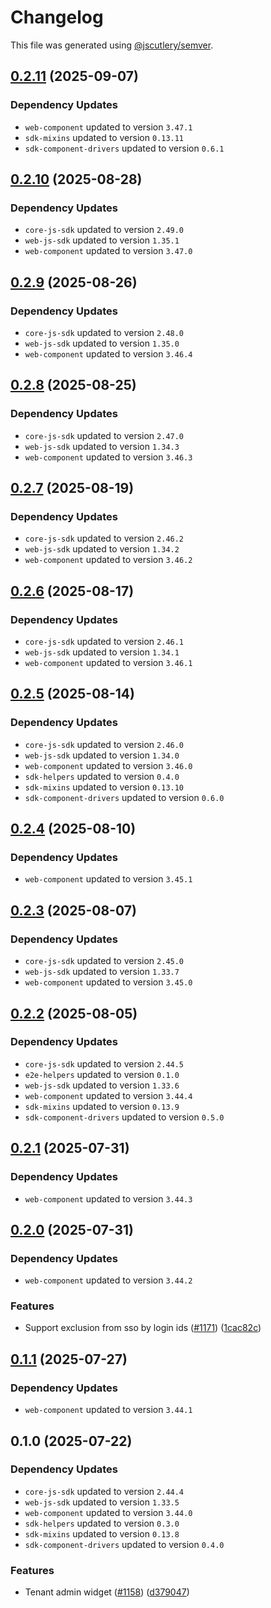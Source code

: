# Changelog

This file was generated using [@jscutlery/semver](https://github.com/jscutlery/semver).

## [0.2.11](https://github.com/descope/descope-js/compare/tenant-profile-widget-0.2.10...tenant-profile-widget-0.2.11) (2025-09-07)

### Dependency Updates

* `web-component` updated to version `3.47.1`
* `sdk-mixins` updated to version `0.13.11`
* `sdk-component-drivers` updated to version `0.6.1`
## [0.2.10](https://github.com/descope/descope-js/compare/tenant-profile-widget-0.2.9...tenant-profile-widget-0.2.10) (2025-08-28)

### Dependency Updates

* `core-js-sdk` updated to version `2.49.0`
* `web-js-sdk` updated to version `1.35.1`
* `web-component` updated to version `3.47.0`
## [0.2.9](https://github.com/descope/descope-js/compare/tenant-profile-widget-0.2.8...tenant-profile-widget-0.2.9) (2025-08-26)

### Dependency Updates

* `core-js-sdk` updated to version `2.48.0`
* `web-js-sdk` updated to version `1.35.0`
* `web-component` updated to version `3.46.4`
## [0.2.8](https://github.com/descope/descope-js/compare/tenant-profile-widget-0.2.7...tenant-profile-widget-0.2.8) (2025-08-25)

### Dependency Updates

* `core-js-sdk` updated to version `2.47.0`
* `web-js-sdk` updated to version `1.34.3`
* `web-component` updated to version `3.46.3`
## [0.2.7](https://github.com/descope/descope-js/compare/tenant-profile-widget-0.2.6...tenant-profile-widget-0.2.7) (2025-08-19)

### Dependency Updates

* `core-js-sdk` updated to version `2.46.2`
* `web-js-sdk` updated to version `1.34.2`
* `web-component` updated to version `3.46.2`
## [0.2.6](https://github.com/descope/descope-js/compare/tenant-profile-widget-0.2.5...tenant-profile-widget-0.2.6) (2025-08-17)

### Dependency Updates

* `core-js-sdk` updated to version `2.46.1`
* `web-js-sdk` updated to version `1.34.1`
* `web-component` updated to version `3.46.1`
## [0.2.5](https://github.com/descope/descope-js/compare/tenant-profile-widget-0.2.4...tenant-profile-widget-0.2.5) (2025-08-14)

### Dependency Updates

* `core-js-sdk` updated to version `2.46.0`
* `web-js-sdk` updated to version `1.34.0`
* `web-component` updated to version `3.46.0`
* `sdk-helpers` updated to version `0.4.0`
* `sdk-mixins` updated to version `0.13.10`
* `sdk-component-drivers` updated to version `0.6.0`
## [0.2.4](https://github.com/descope/descope-js/compare/tenant-profile-widget-0.2.3...tenant-profile-widget-0.2.4) (2025-08-10)

### Dependency Updates

* `web-component` updated to version `3.45.1`
## [0.2.3](https://github.com/descope/descope-js/compare/tenant-profile-widget-0.2.2...tenant-profile-widget-0.2.3) (2025-08-07)

### Dependency Updates

* `core-js-sdk` updated to version `2.45.0`
* `web-js-sdk` updated to version `1.33.7`
* `web-component` updated to version `3.45.0`
## [0.2.2](https://github.com/descope/descope-js/compare/tenant-profile-widget-0.2.1...tenant-profile-widget-0.2.2) (2025-08-05)

### Dependency Updates

* `core-js-sdk` updated to version `2.44.5`
* `e2e-helpers` updated to version `0.1.0`
* `web-js-sdk` updated to version `1.33.6`
* `web-component` updated to version `3.44.4`
* `sdk-mixins` updated to version `0.13.9`
* `sdk-component-drivers` updated to version `0.5.0`
## [0.2.1](https://github.com/descope/descope-js/compare/tenant-profile-widget-0.2.0...tenant-profile-widget-0.2.1) (2025-07-31)

### Dependency Updates

* `web-component` updated to version `3.44.3`
## [0.2.0](https://github.com/descope/descope-js/compare/tenant-profile-widget-0.1.1...tenant-profile-widget-0.2.0) (2025-07-31)

### Dependency Updates

* `web-component` updated to version `3.44.2`

### Features

* Support exclusion from sso by login ids ([#1171](https://github.com/descope/descope-js/issues/1171)) ([1cac82c](https://github.com/descope/descope-js/commit/1cac82ccb17d387586076c31128db1a609d0ffac))

## [0.1.1](https://github.com/descope/descope-js/compare/tenant-profile-widget-0.1.0...tenant-profile-widget-0.1.1) (2025-07-27)

### Dependency Updates

* `web-component` updated to version `3.44.1`
## 0.1.0 (2025-07-22)

### Dependency Updates

* `core-js-sdk` updated to version `2.44.4`
* `web-js-sdk` updated to version `1.33.5`
* `web-component` updated to version `3.44.0`
* `sdk-helpers` updated to version `0.3.0`
* `sdk-mixins` updated to version `0.13.8`
* `sdk-component-drivers` updated to version `0.4.0`

### Features

* Tenant admin widget ([#1158](https://github.com/descope/descope-js/issues/1158)) ([d379047](https://github.com/descope/descope-js/commit/d379047832a94287c4bbfb6d096c27a3e1051a1a))
